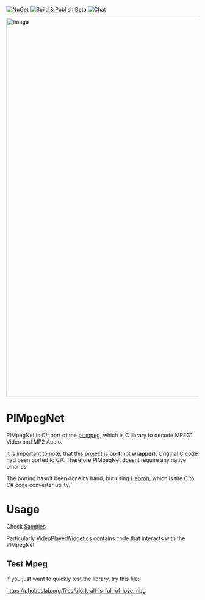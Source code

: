 [![NuGet](https://img.shields.io/nuget/v/PlMpegNet.svg)](https://www.nuget.org/packages/PlMpegNet/)
[![Build & Publish Beta](https://github.com/rds1983/PlMpegNet/actions/workflows/build-and-publish-beta.yml/badge.svg)](https://github.com/rds1983/PlMpegNet/actions/workflows/build-and-publish-beta.yml)
[![Chat](https://img.shields.io/discord/628186029488340992.svg)](https://discord.gg/ZeHxhCY)

<img width="1402" height="992" alt="image" src="https://github.com/user-attachments/assets/9bcc2565-5772-416c-b1c1-16606b1b241a" />


# PlMpegNet
PlMpegNet is C# port of the [pl_mpeg](https://github.com/phoboslab/pl_mpeg), which is C library to decode MPEG1 Video and MP2 Audio.

It is important to note, that this project is **port**(not **wrapper**). Original C code had been ported to C#. Therefore PlMpegNet doesnt require any native binaries.

The porting hasn't been done by hand, but using [Hebron](https://github.com/rds1983/Hebron), which is the C to C# code converter utility.

# Usage
Check [Samples](Samples)

Particularly [VideoPlayerWidget.cs](Samples/PlMpegNet.Samples.VideoPlayer/UI/VideoPlayerWidget.cs) contains code that interacts with the PlMpegNet

## Test Mpeg
If you just want to quickly test the library, try this file:

https://phoboslab.org/files/bjork-all-is-full-of-love.mpg
